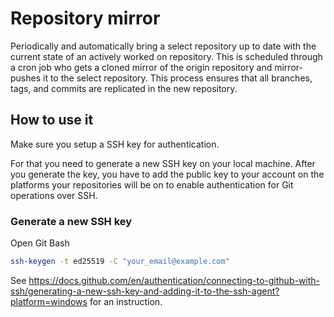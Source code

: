 # Repository mirror

Periodically and automatically bring a select repository up to date with the current state of an actively worked on repository. This is scheduled through a cron job who gets a cloned mirror of the origin repository and mirror-pushes it to the select repository. This process ensures that all branches, tags, and commits are replicated in the new repository.

## How to use it
Make sure you setup a SSH key for authentication.

For that you need to generate a new SSH key on your local machine. After you generate the key, you have to add the public key to your account on the platforms your repositories will be on to enable authentication for Git operations over SSH.

### Generate a new SSH key
Open Git Bash
```bash
ssh-keygen -t ed25519 -C "your_email@example.com"
```
See https://docs.github.com/en/authentication/connecting-to-github-with-ssh/generating-a-new-ssh-key-and-adding-it-to-the-ssh-agent?platform=windows for an instruction.
